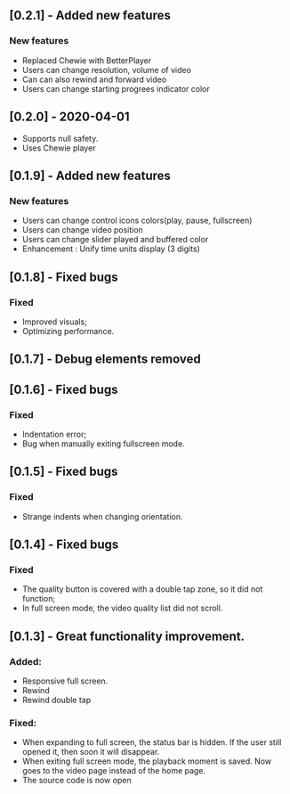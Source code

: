 ## [0.2.1] - Added new features

### New features
* Replaced Chewie with BetterPlayer
* Users can change resolution, volume of video
* Can can also rewind and forward video
* Users can change starting progrees indicator color


## [0.2.0] - 2020-04-01 #
* Supports null safety.
* Uses Chewie player


## [0.1.9] - Added new features

### New features
* Users can change control icons colors(play, pause, fullscreen)
* Users can change video position
* Users can change slider played and buffered color
* Enhancement : Unify time units display (3 digits)

## [0.1.8] - Fixed bugs

### Fixed
* Improved visuals;
* Optimizing performance.


## [0.1.7] - Debug elements removed


## [0.1.6] - Fixed bugs

### Fixed
* Indentation error;
* Bug when manually exiting fullscreen mode.


## [0.1.5] - Fixed bugs

### Fixed
* Strange indents when changing orientation.


## [0.1.4] - Fixed bugs

### Fixed
* The quality button is covered with a double tap zone, so it did not function;
* In full screen mode, the video quality list did not scroll.


## [0.1.3] - Great functionality improvement.

### Added:
* Responsive full screen.
* Rewind
* Rewind double tap

### Fixed:
* When expanding to full screen, the status bar is hidden. If the user still opened it, then soon it will disappear.
* When exiting full screen mode, the playback moment is saved. Now goes to the video page instead of the home page.
* The source code is now open
